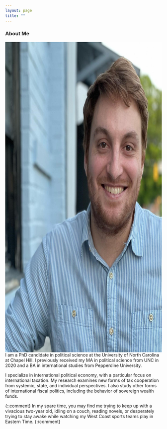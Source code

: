 ```yaml
---
layout: page
title: ""
---
```



### About Me



<img style="float: left;" src="assets/ditmore_photo_2022.jpg" width="870" height="1000">

I am a PhD candidate in political science at the University of North Carolina at Chapel Hill. I previously received my MA in political science from UNC in 2020 and a BA in international studies from Pepperdine University. 

I specialize in international political economy, with a particular focus on international taxation. My research examines new forms of tax cooperation from systemic, state, and individual perspectives. I also study other forms of international fiscal politics, including the behavior of sovereign wealth funds. 

{::comment}
In my spare time, you may find me trying to keep up with a vivacious two-year old, idling on a couch, reading novels, or desperately trying to stay awake while watching my West Coast sports teams play in Eastern Time. 
{:/comment}
